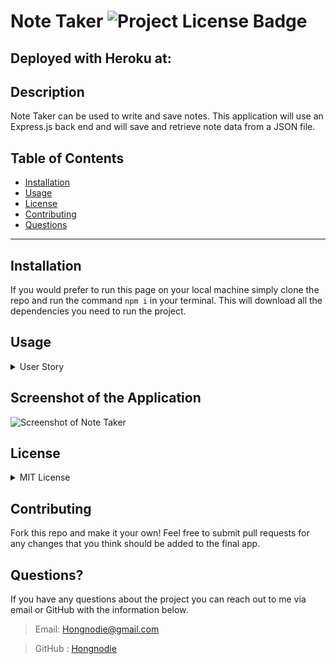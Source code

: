 # Note Taker  ![Project License Badge](https://img.shields.io/badge/license-MIT-brightgreen)

  ## Deployed with Heroku at:

  []()

  ## Description

  Note Taker can be used to write and save notes. This application will use an Express.js back end and will save and retrieve note data from a JSON file.

  ## Table of Contents

  * [Installation](#installation)
  * [Usage](#usage)
  * [License](#license)
  * [Contributing](#contributing)
  * [Questions](#questions)

  ***

  ## Installation

  If you would prefer to run this page on your local machine simply clone the repo and run the command `npm i` in your terminal. This will download all the dependencies you need to run the project. 

  ## Usage
  <details>

  <summary>User Story</summary>
  >```
  >AS A small business owner
  >I WANT to be able to write and save notes
  >SO THAT I can organize my thoughts and keep track of tasks I need to complete
  >```

  <summary>Acceptance Criteria</summary>
  >```
  >GIVEN a note-taking application
  >WHEN I open the Note Taker
  >THEN I am presented with a landing page with a link to a notes page
  >WHEN I click on the link to the notes page
  >THEN I am presented with a page with existing notes listed in the left-hand column, plus empty fields to enter a new note title and the note’s text in the   >right-hand column
  >WHEN I enter a new note title and the note’s text
  >THEN a Save icon appears in the navigation at the top of the page
  >WHEN I click on the Save icon
  >THEN the new note I have entered is saved and appears in the left-hand column with the other existing notes
  >WHEN I click on an existing note in the list in the left-hand column
  >THEN that note appears in the right-hand column
  >WHEN I click on the Write icon in the navigation at the top of the page
  >THEN I am presented with empty fields to enter a new note title and the note’s text in the right-hand column
  >```

  <summary>Getting Started</summary>
  >On the back end, the application should include a `db.json` file that will be used to store and retrieve notes using the `fs` module.
  >The following HTML routes should be created:
  >* `GET /notes` should return the `notes.html` file.
  >* `GET *` should return the `index.html` file.
  >The following API routes should be created:
  >* `GET /api/notes` should read the `db.json` file and return all saved notes as JSON.
  >* `POST /api/notes` should receive a new note to save on the request body, add it to the `db.json` file, and then return the new note to the client. You'll need to find a way to give each note a unique id when it's saved (look into npm packages that could do this for you).

  </details>


  ## Screenshot of the Application

  ![Screenshot of Note Taker]()
  
  ## License
  <details>
  
  <summary>MIT License</summary>
  
  > Copyright (c) [2022] [Hongnodie]
  > 
  > __Permission is hereby granted, free of charge, to any person obtaining a copy__
  > __of this software and associated documentation files (the "Software"), to deal__
  > __in the Software without restriction, including without limitation the rights__
  > __to use, copy, modify, merge, publish, distribute, sublicense, and/or sell__
  > __copies of the Software, and to permit persons to whom the Software is__
  > __furnished to do so, subject to the following conditions:__
  > 
  > The above copyright notice and this permission notice shall be included in all
  > copies or substantial portions of the Software.
  > 
  > THE SOFTWARE IS PROVIDED "AS IS", WITHOUT WARRANTY OF ANY KIND, EXPRESS OR
  > IMPLIED, INCLUDING BUT NOT LIMITED TO THE WARRANTIES OF MERCHANTABILITY,
  > FITNESS FOR A PARTICULAR PURPOSE AND NONINFRINGEMENT. IN NO EVENT SHALL THE
  > AUTHORS OR COPYRIGHT HOLDERS BE LIABLE FOR ANY CLAIM, DAMAGES OR OTHER
  > LIABILITY, WHETHER IN AN ACTION OF CONTRACT, TORT OR OTHERWISE, ARISING FROM,
  > OUT OF OR IN CONNECTION WITH THE SOFTWARE OR THE USE OR OTHER DEALINGS IN THE
  > SOFTWARE.
    
  </details>
    

  ## Contributing

  Fork this repo and make it your own! Feel free to submit pull requests for any changes that you think should be added to the final app. 
  
  ## Questions?

  If you have any questions about the project you can reach out to me via email or GitHub with the information below. 

  >Email: Hongnodie@gmail.com 

  >GitHub : [Hongnodie](https://github.com/Hongnodie)